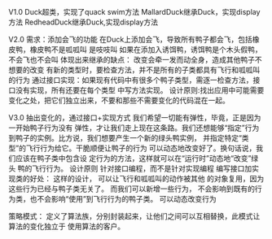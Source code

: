 V1.0
Duck超类，实现了quack swim方法
MallardDuck继承Duck，实现display方法
RedheadDuck继承Duck,实现display方法


V2.0
需求：添加会飞的功能
在Duck上添加会飞，导致所有鸭子都会飞，包括橡皮鸭，橡皮鸭不是呱呱叫 是吱吱叫
如果在添加入诱饵鸭，诱饵鸭是个木头假鸭，不会飞也不会叫
体现出来继承的缺点：
    改变会牵一发而动全身，造成其他鸭子不想要的改变
    有新的类型时，要检查方法，并不是所有的子类都具有飞行和呱呱叫的行为
通过接口实现：如果现有代码中有很多个鸭子类型，需逐一检查方法，接口没有实现，所有还要在每个类型
中写方法实现。
设计原则:找出应用中可能需要变化之处，把它们独立出来，不要和那些不需要变化的代码混在一起。

V3.0
抽出变化的，通过接口+实现方式
    我们希望一切能有弹性，毕竟，正是因为一开始鸭子行为没有
    弹性，才让我们走上现在这条路。我们还想能够“指定”行为
    到鸭子的实例。比方说，我们想要产生一个新的绿头鸭实例，
    并指定特定“类型”的飞行行为给它。干脆顺便让鸭子的行为
    可以动态地改变好了。换句话说，我们应该在鸭子类中包含设
    定行为的方法，这样就可以在“运行时”动态地“改变”绿头
    鸭的飞行行为。
设计原则
    针对接口编程，而不是针对实现编程
编写接口加实现类的好处：
    这样的设计， 可以让飞行和呱呱叫的动作被其他
    的对象复用，因为这些行为已经与鸭子类无关了。
    而我们可以新增一些行为， 不会影响到既有的行
    为类，也不会影响“使用”到飞行行为的鸭子类。
     可以动态改变行为

策略模式：
    定义了算法族，分别封装起来，让他们之间可以互相替换，此模式让算法的变化独立于
使用算法的客户。

